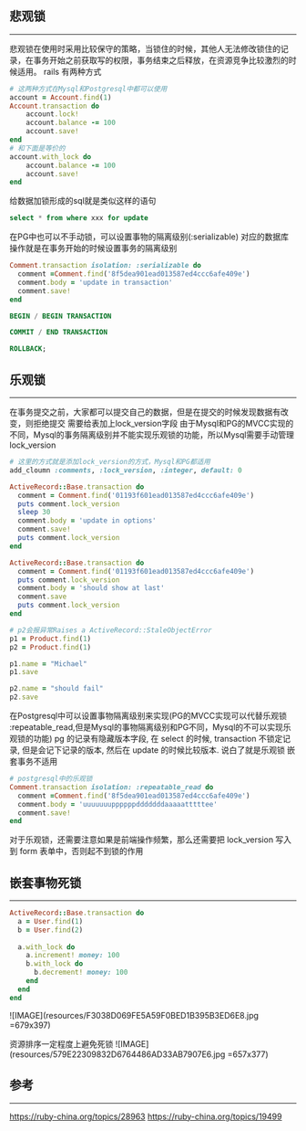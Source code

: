## 悲观锁
---
悲观锁在使用时采用比较保守的策略，当锁住的时候，其他人无法修改锁住的记录，在事务开始之前获取写的权限，事务结束之后释放，在资源竞争比较激烈的时候适用。
rails 有两种方式
```ruby
# 这两种方式在Mysql和Postgresql中都可以使用
account = Account.find(1)
Account.transaction do
    account.lock!
    account.balance -= 100
    account.save!
end
# 和下面是等价的
account.with_lock do
    account.balance -= 100
    account.save!
end
```
给数据加锁形成的sql就是类似这样的语句
```sql
select * from where xxx for update
```

在PG中也可以不手动锁，可以设置事物的隔离级别(:serializable)
对应的数据库操作就是在事务开始的时候设置事务的隔离级别
```ruby
Comment.transaction isolation: :serializable do  
  comment =Comment.find('8f5dea901ead013587ed4ccc6afe409e')
  comment.body = 'update in transaction'
  comment.save!
end
```

```sql
BEGIN / BEGIN TRANSACTION

COMMIT / END TRANSACTION

ROLLBACK;
```

## 乐观锁
---
在事务提交之前，大家都可以提交自己的数据，但是在提交的时候发现数据有改变，则拒绝提交
需要给表加上lock_version字段
由于Mysql和PG的MVCC实现的不同，Mysql的事务隔离级别并不能实现乐观锁的功能，所以Mysql需要手动管理lock_version
```ruby
# 这里的方式就是添加lock_version的方式，Mysql和PG都适用
add_cloumn :comments, :lock_version, :integer, default: 0

ActiveRecord::Base.transaction do
  comment = Comment.find('01193f601ead013587ed4ccc6afe409e')
  puts comment.lock_version
  sleep 30
  comment.body = 'update in options'
  comment.save!
  puts comment.lock_version
end

ActiveRecord::Base.transaction do
  comment = Comment.find('01193f601ead013587ed4ccc6afe409e')
  puts comment.lock_version
  comment.body = 'should show at last'
  comment.save
  puts comment.lock_version
end

# p2会报异常Raises a ActiveRecord::StaleObjectError
p1 = Product.find(1)
p2 = Product.find(1)

p1.name = "Michael"
p1.save

p2.name = "should fail"
p2.save
```

在Postgresql中可以设置事物隔离级别来实现(PG的MVCC实现可以代替乐观锁 :repeatable_read,但是Mysql的事物隔离级别和PG不同，Mysql的不可以实现乐观锁的功能)
pg 的记录有隐藏版本字段, 在 select 的时候, transaction 不锁定记录, 但是会记下记录的版本, 然后在 update 的时候比较版本. 说白了就是乐观锁
嵌套事务不适用
```ruby
# postgresql中的乐观锁
Comment.transaction isolation: :repeatable_read do
  comment =Comment.find('8f5dea901ead013587ed4ccc6afe409e')
  comment.body = 'uuuuuuuppppppdddddddaaaaatttttee'
  comment.save!
end
```
对于乐观锁，还需要注意如果是前端操作频繁，那么还需要把 lock_version 写入到 form 表单中，否则起不到锁的作用

## 嵌套事物死锁
---
```ruby
ActiveRecord::Base.transaction do
  a = User.find(1)
  b = User.find(2)
  
  a.with_lock do
    a.increment! money: 100
    b.with_lock do
      b.decrement! money: 100
    end
  end
end
```
![IMAGE](resources/F3038D069FE5A59F0BED1B395B3ED6E8.jpg =679x397)

资源排序一定程度上避免死锁
![IMAGE](resources/579E22309832D6764486AD33AB7907E6.jpg =657x377)

## 参考
---
https://ruby-china.org/topics/28963
https://ruby-china.org/topics/19499